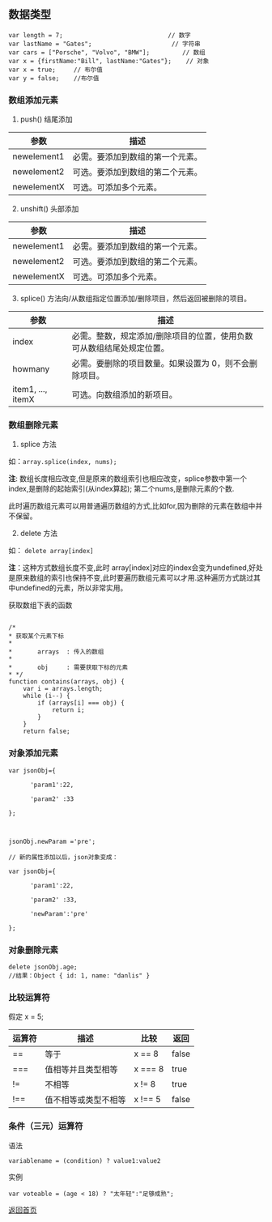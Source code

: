 ## 数据类型

```
var length = 7;                             // 数字
var lastName = "Gates";                      // 字符串
var cars = ["Porsche", "Volvo", "BMW"];         // 数组
var x = {firstName:"Bill", lastName:"Gates"};    // 对象 
var x = true;     // 布尔值
var y = false;    //布尔值
```

### 数组添加元素
1. push() 结尾添加

| 参数 | 描述 | 
| ------ | ------  |
| newelement1	| 必需。要添加到数组的第一个元素。|
| newelement2	| 可选。要添加到数组的第二个元素。|
| newelementX	| 可选。可添加多个元素。|

2. unshift() 头部添加

| 参数 | 描述 | 
| ------ | ------  |
| newelement1	| 必需。要添加到数组的第一个元素。|
| newelement2	| 可选。要添加到数组的第二个元素。|
| newelementX	| 可选。可添加多个元素。|

3. splice() 方法向/从数组指定位置添加/删除项目，然后返回被删除的项目。

| 参数 | 描述 | 
| ------ | ------  |
| index	| 必需。整数，规定添加/删除项目的位置，使用负数可从数组结尾处规定位置。|
| howmany	| 必需。要删除的项目数量。如果设置为 0，则不会删除项目。|
| item1, ..., itemX	| 可选。向数组添加的新项目。|


### 数组删除元素
1. splice 方法

如：```array.splice(index, nums);```

__注__: 数组长度相应改变,但是原来的数组索引也相应改变，splice参数中第一个index,是删除的起始索引(从index算起); 第二个nums,是删除元素的个数.

此时遍历数组元素可以用普通遍历数组的方式,比如for,因为删除的元素在数组中并不保留。


2. delete 方法

如： ```delete array[index] ```

__注__：这种方式数组长度不变,此时 array[index]对应的index会变为undefined,好处是原来数组的索引也保持不变,此时要遍历数组元素可以才用.这种遍历方式跳过其中undefined的元素，所以非常实用。

获取数组下表的函数

```

/*
* 获取某个元素下标
*
*       arrays  : 传入的数组
*
*       obj     : 需要获取下标的元素
* */
function contains(arrays, obj) {
    var i = arrays.length;
    while (i--) {
        if (arrays[i] === obj) {
            return i;
        }
    }
    return false;
```

### 对象添加元素

```
var jsonObj={

      'param1':22,

      'param2' :33

};

 

jsonObj.newParam ='pre';

// 新的属性添加以后，json对象变成：

var jsonObj={

      'param1':22,

      'param2' :33,

      'newParam':'pre'

};
```

### 对象删除元素

```
delete jsonObj.age;
//结果：Object { id: 1, name: "danlis" }
```

### 比较运算符

假定 x = 5;

| 运算符 | 描述 | 比较 | 返回 |
| ------ | ------ | ------ |------ |
| == | 等于     | x == 8      | false |
| === | 值相等并且类型相等  | x === 8 | true |
| != | 不相等     | x != 8      | true |
| !== | 值不相等或类型不相等  | x !== 5 | false |

### 条件（三元）运算符

语法

```
variablename = (condition) ? value1:value2
```


实例

```
var voteable = (age < 18) ? "太年轻":"足够成熟";
```



[返回首页](/index.html)